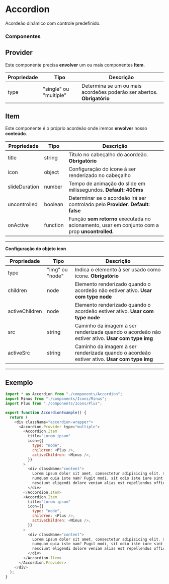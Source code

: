 # Accordion

Acordeão dinâmico com controle predefinido.

### Componentes

## Provider

Este componente precisa **envolver** um ou mais componentes **Item**.

| Propriedade | Tipo                   | Descrição                                                              |
| ----------- | ---------------------- | ---------------------------------------------------------------------- |
| type        | "single" ou "multiple" | Determina se um ou mais acordeões poderão ser abertos. **Obrigatório** |

## Item

Este componente é o próprio acordeão onde iremos **envolver** nosso **conteúdo**.

| Propriedade   | Tipo     | Descrição                                                                                              |
| ------------- | -------- | ------------------------------------------------------------------------------------------------------ |
| title         | string   | Título no cabeçalho do acordeão. **Obrigatório**                                                       |
| icon          | object   | Configuração do ícone à ser renderizado no cabeçalho                                                   |
| slideDuration | number   | Tempo de animação do slide em milissegundos. **Default: 400ms**                                        |
| uncontrolled  | boolean  | Determinar se o acordeão irá ser controlado pelo **Provider**. **Default: false** |
| onActive      | function | Função **sem retorno** executada no acionamento, usar em conjunto com a prop **uncontrolled.**         |

---

**Configuração do objeto icon**

| Propriedade    | Tipo            | Descrição                                                                                      |
| -------------- | --------------- | ---------------------------------------------------------------------------------------------- |
| type           | "img" ou "node" | Indica o elemento à ser usado como ícone. **Obrigatório**                                      |
| children       | node            | Elemento renderizado quando o acordeão não estiver ativo. **Usar com type node**               |
| activeChildren | node            | Elemento renderizado quando o acordeão estiver ativo. **Usar com type node**                   |
| src            | string          | Caminho da imagem à ser renderizada quando o acordeão não estiver ativo. **Usar com type img** |
| activeSrc      | string          | Caminho da imagem à ser renderizada quando o acordeão estiver ativo. **Usar com type img**     |

---

## Exemplo

```js
import * as Accordion from "./components/Accordion";
import Minus from "./components/Icons/Minus";
import Plus from "./components/Icons/Plus";

export function AccordionExample() {
  return (
    <div className="accordion-wrapper">
      <Accordion.Provider type="multiple">
        <Accordion.Item
          title="Lorem ipsum"
          icon={{
            type: "node",
            children: <Plus />,
            activeChildren: <Minus />,
          }}
        >
          <div className="content">
            Lorem ipsum dolor sit amet, consectetur adipisicing elit. Excepturi
            numquam quia iste nam? Fugit modi, sit odio iste iure sint sequi
            nesciunt eligendi dolore veniam alias est repellendus officia rem.
          </div>
        </Accordion.Item>
        <Accordion.Item
          title="Lorem ipsum"
          icon={{
            type: "node",
            children: <Plus />,
            activeChildren: <Minus />,
          }}
        >
          <div className="content">
            Lorem ipsum dolor sit amet, consectetur adipisicing elit. Excepturi
            numquam quia iste nam? Fugit modi, sit odio iste iure sint sequi
            nesciunt eligendi dolore veniam alias est repellendus officia rem.
          </div>
        </Accordion.Item>
      </Accordion.Provider>
    </div>
  );
}
```
